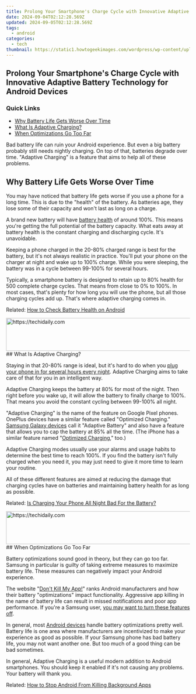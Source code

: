 ```yaml
---
title: Prolong Your Smartphone's Charge Cycle with Innovative Adaptive Battery Technology for Android Devices
date: 2024-09-04T02:12:28.569Z
updated: 2024-09-05T02:12:28.569Z
tags:
  - android
categories:
  - tech
thumbnail: https://static1.howtogeekimages.com/wordpress/wp-content/uploads/2022/05/Android-adaptive-charging.png
---
```


## Prolong Your Smartphone's Charge Cycle with Innovative Adaptive Battery Technology for Android Devices

### Quick Links

* [Why Battery Life Gets Worse Over Time](https://extra-support.techidaily.com/2024-approved-mediamagic-8-edition/)
* [What Is Adaptive Charging?](https://android-transfer.techidaily.com/in-2024-5-techniques-to-transfer-data-from-poco-m6-pro-4g-to-iphone-15141312-drfone-by-drfone-transfer-from-android-transfer-from-android/)
* [When Optimizations Go Too Far](https://extra-tips.techidaily.com/expertly-curated-list-of-top-6-head-mounted-cameras-for-action-seekers/)

 Bad battery life can ruin your Android experience. But even a big battery probably still needs nightly charging. On top of that, batteries degrade over time. "Adaptive Charging" is a feature that aims to help all of these problems.

##  Why Battery Life Gets Worse Over Time

 You may have noticed that battery life gets worse if you use a phone for a long time. This is due to the "health" of the battery. As batteries age, they lose some of their capacity and won't last as long on a charge.

 A brand new battery will have [battery health](https://hardware-updates.techidaily.com/installing-intels-management-engine-drivers-on-windows-11817-complete-tutorial/) of around 100%. This means you're getting the full potential of the battery capacity. What eats away at battery health is the constant charging and discharging cycle. It's unavoidable.

 Keeping a phone charged in the 20-80% charged range is best for the battery, but it's not always realistic in practice. You'll put your phone on the charger at night and wake up to 100% charge. While you were sleeping, the battery was in a cycle between 99-100% for several hours.

 Typically, a smartphone battery is designed to retain up to 80% health for 500 complete charge cycles. That means from close to 0% to 100%. In most cases, that's plenty for how long you will use the phone, but all those charging cycles add up. That's where adaptive charging comes in.

Related: [How to Check Battery Health on Android](https://hardware-updates.techidaily.com/installing-intels-management-engine-drivers-on-windows-11817-complete-tutorial/) 

<!-- affiliate ads begin -->
<a href="https://appsumo.8odi.net/c/5597632/2043594/7443" target="_top" id="2043594">
  <img src="//a.impactradius-go.com/display-ad/7443-2043594" border="0" alt="https://techidaily.com" width="728" height="90"/>
</a>
<img height="0" width="0" src="https://appsumo.8odi.net/i/5597632/2043594/7443" style="position:absolute;visibility:hidden;" border="0" />
<!-- affiliate ads end -->
##  What Is Adaptive Charging?

 Staying in that 20-80% range is ideal, but it's hard to do when you [plug your phone in for several hours every night](https://fox-helps.techidaily.com/new-effortless-time-lapse-videos-with-samsung-tech-for-2024/). Adaptive Charging aims to take care of that for you in an intelligent way.

 Adaptive Charging keeps the battery at 80% for most of the night. Then right before you wake up, it will allow the battery to finally charge to 100%. That means you avoid the constant cycling between 99-100% all night.

 "Adaptive Charging" is the name of the feature on Google Pixel phones. OnePlus devices have a similar feature called "Optimized Charging." [Samsung Galaxy devices](https://instagram-clips.techidaily.com/new-connecting-consciously-with-content-craftsmen-of-your-realm-for-2024/) call it "Adaptive Battery" and also have a feature that allows you to cap the battery at 85% all the time. (The iPhone has a similar feature named "[Optimized Charging](https://some-guidance.techidaily.com/updated-streamlining-your-workflow-with-mac-preview-complete-guide/)," too.)

 Adaptive Charging modes usually use your alarms and usage habits to determine the best time to reach 100%. If you find the battery isn't fully charged when you need it, you may just need to give it more time to learn your routine.

 All of these different features are aimed at reducing the damage that charging cycles have on batteries and maintaining battery health for as long as possible.

Related: [Is Charging Your Phone All Night Bad For the Battery?](https://fox-helps.techidaily.com/new-effortless-time-lapse-videos-with-samsung-tech-for-2024/) 

<!-- affiliate ads begin -->
<a href="https://appsumo.8odi.net/c/5597632/2094483/7443" target="_top" id="2094483">
  <img src="//a.impactradius-go.com/display-ad/7443-2094483" border="0" alt="https://techidaily.com" width="728" height="90"/>
</a>
<img height="0" width="0" src="https://appsumo.8odi.net/i/5597632/2094483/7443" style="position:absolute;visibility:hidden;" border="0" />
<!-- affiliate ads end -->
##  When Optimizations Go Too Far

 Battery optimizations sound good in theory, but they can go too far. Samsung in particular is guilty of taking extreme measures to maximize battery life. These measures can negatively impact your Android experience.

 The website "[Don't Kill My App!](https://dontkillmyapp.com/)" ranks Android manufacturers and how their battery "optimizations" impact functionality. Aggressive app killing in the name of battery life can result in missed notifications and poor app performance. If you're a Samsung user, [you may want to turn these features off](https://instagram-videos.techidaily.com/navigating-youtube-and-instagram-sharing-video-content-without-limits-for-2024/).

 In general, most [Android devices](https://twitter-videos.techidaily.com/hot-takes-highlight-twitters-trending-topics-for-2024/) handle battery optimizations pretty well. Battery life is one area where manufacturers are incentivized to make your experience as good as possible. If your Samsung phone has bad battery life, you may not want another one. But too much of a good thing can be bad sometimes.

 In general, Adaptive Charging is a useful modern addition to Android smartphones. You should keep it enabled if it's not causing any problems. Your battery will thank you.

Related: [How to Stop Android From Killing Background Apps](https://instagram-videos.techidaily.com/navigating-youtube-and-instagram-sharing-video-content-without-limits-for-2024/)

<ins class="adsbygoogle"
     style="display:block"
     data-ad-format="autorelaxed"
     data-ad-client="ca-pub-7571918770474297"
     data-ad-slot="1223367746"></ins>



<ins class="adsbygoogle"
     style="display:block"
     data-ad-client="ca-pub-7571918770474297"
     data-ad-slot="8358498916"
     data-ad-format="auto"
     data-full-width-responsive="true"></ins>


